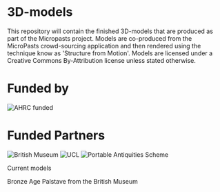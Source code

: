 3D-models
=========

This repository will contain the finished 3D-models that are produced as part of the Micropasts project. Models are co-produced from the MicroPasts crowd-sourcing application and then rendered using the technique know as 'Structure from Motion'. Models are licensed under a Creative Commons By-Attribution license unless stated otherwise.


Funded by
=========
![AHRC funded](http://oac.lib.bris.ac.uk/Dserve/images/AHRC%20Logo%20Gray%20LScape2.JPG)

Funded Partners
===============
![British Museum](http://finds.org.uk/images/logos/bm_logo.png)
![UCL](http://crowdsourced.micropasts.org/static/img/black.jpg)
![Portable Antiquities Scheme](http://www.dayofarchaeology.com/wp-content/uploads/2011/05/pasrgbsize4.jpg)

Current models

Bronze Age Palstave from the British Museum
